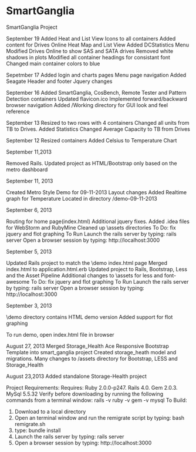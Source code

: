 SmartGanglia
============
SmartGanglia Project

September 19
 Added Heat and List View Icons to all containers
 Added content for Drives Online Heat Map and List View
 Added DCStatistics Menu
 Modified Drives Online to show SAS and SATA drives
 Removed white shadows in plots
 Modified all container headings for consistant font
 Changed main container colors to blue


Sepetmber 17
  Added login and charts pages
  Menu page navigation
  Added Seagate Header and footer
  Jquery changes

September 16
  Added SmartGanglia, CosBench, Remote Tester and Pattern Detection containers
  Updated flavicon.ico
  Implemented forward/backward browser navigation
  Added /Working directory for GUI look and feel reference  
     
September 13
Resized to two rows with 4 containers
Changed all units from TB to Drives.
Added Statistics
Changed Average Capacity to TB from Drives

September 12
Resized containers
Added Celsius to Temperature Chart


September 11,2013

Removed Rails.
Updated project as HTML/Bootstrap only
based on the metro dashboard 

September 11, 2013

Created Metro Style Demo for 09-11-2013
 Layout changes 
 Added Realtime graph for Temperature
 Located in directory /demo-09-11-2013 

September 6, 2013

Routing for home page(index.html)
 Additional jquery fixes.
 Added .idea files for WebStorm and RubyMine
 Cleaned up \assets directories 
 To Do: fix jquery and flot graphing
 To Run
   Launch the rails server by typing: rails server
   Open a browser session by typing: http://localhost:3000

September 5, 2013

Updated Rails project to match the \demo index.html page
 Merged index.html to application.html.erb
 Updated project to Rails, Bootstrap, Less and the Asset Pipeline
 Additional changes to \assets for less and font-awesome
 To Do: fix jquery and flot graphing
 To Run
  Launch the rails server by typing: rails server
  Open a browser session by typing: http://localhost:3000

September 3, 2013

 \demo directory contains HTML demo version
 Added support for flot graphing

 To run demo, open index.html file in browser

August 27, 2013
 Merged Storage_Health Ace Responsive Bootstrap Template into smart_ganglia project
 Created storage_heath model and migrations.
 Many changes to /assets directory for Bootstrap, LESS and Storage_Health 

August 23,2013 
 Added standalone Storage-Health project

Project Requirements:
Requires: Ruby 2.0.0-p247. Rails 4.0. Gem 2.0.3. MySql 5.5.32
Verify before downloading by running the following commands from a terminal window: 
rails -v
ruby -v
gem -v
mysql 
To Build: 
  1. Download to a local directory
  2. Open an terminal window and run the remigrate script by typing:
     bash remigrate.sh 
  3. type: bundle install
  4. Launch the rails server by typing: rails server
  5. Open a browser session by typing: http://localhost:3000
 
